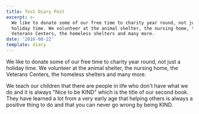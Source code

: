 ```yaml
---
title: Test Diary Post
excerpt: >-
  We like to donate some of our free time to charity year round, not just a
  holiday time. We volunteer at the animal shelter, the nursing home, the
  Veterans Centers, the homeless shelters and many more. 
date: '2016-08-22'
template: diary
---
```

We like to donate some of our free time to charity year round, not just a holiday time. We volunteer at the animal shelter, the nursing home, the Veterans Centers, the homeless shelters and many more. 



We teach our children that there are people in life who don't have what we do and it is always "Nice to be KIND" which is the title of our second book. They have learned a lot from a very early age that helping others is always a positive thing to do and that you can never go wrong by being KIND.
